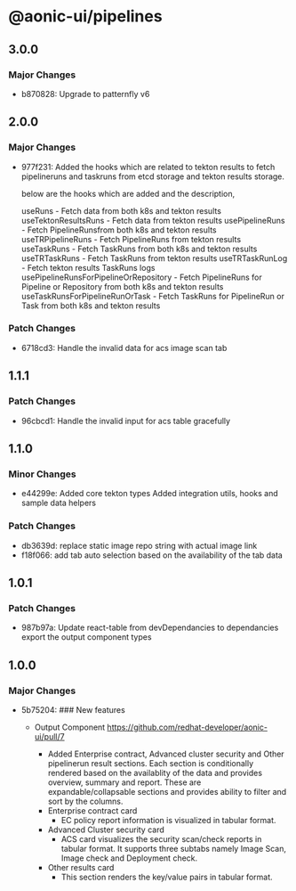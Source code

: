 # @aonic-ui/pipelines

## 3.0.0

### Major Changes

- b870828: Upgrade to patternfly v6

## 2.0.0

### Major Changes

- 977f231: Added the hooks which are related to tekton results to fetch pipelineruns and taskruns from etcd storage and tekton results storage.

  below are the hooks which are added and the description,

  useRuns - Fetch data from both k8s and tekton results
  useTektonResultsRuns - Fetch data from tekton results
  usePipelineRuns - Fetch PipelineRunsfrom both k8s and tekton results
  useTRPipelineRuns - Fetch PipelineRuns from tekton results
  useTaskRuns - Fetch TaskRuns from both k8s and tekton results
  useTRTaskRuns - Fetch TaskRuns from tekton results
  useTRTaskRunLog - Fetch tekton results TaskRuns logs
  usePipelineRunsForPipelineOrRepository - Fetch PipelineRuns for Pipeline or Repository from both k8s and tekton results
  useTaskRunsForPipelineRunOrTask - Fetch TaskRuns for PipelineRun or Task from both k8s and tekton results

### Patch Changes

- 6718cd3: Handle the invalid data for acs image scan tab

## 1.1.1

### Patch Changes

- 96cbcd1: Handle the invalid input for acs table gracefully

## 1.1.0

### Minor Changes

- e44299e: Added core tekton types
  Added integration utils, hooks and sample data helpers

### Patch Changes

- db3639d: replace static image repo string with actual image link
- f18f066: add tab auto selection based on the availability of the tab data

## 1.0.1

### Patch Changes

- 987b97a: Update react-table from devDependancies to dependancies
  export the output component types

## 1.0.0

### Major Changes

- 5b75204: ### New features

  - Output Component https://github.com/redhat-developer/aonic-ui/pull/7

    - Added Enterprise contract, Advanced cluster security and Other pipelinerun result sections. Each section is conditionally rendered based on the availablity of the data and provides overview, summary and report. These are expandable/collapsable sections and provides ability to filter and sort by the columns.
    - Enterprise contract card
      - EC policy report information is visualized in tabular format.
    - Advanced Cluster security card
      - ACS card visualizes the security scan/check reports in tabular format. It supports three subtabs namely Image Scan, Image check and Deployment check.
    - Other results card
      - This section renders the key/value pairs in tabular format.
